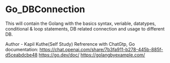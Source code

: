 # Go_DBConnection

This will contain the Golang  with the basics syntax, veriable, datatypes, conditional & loop statements, DB related connection and usage to different DB.

Author - Kapil Kuthe(Self Study)
Refrerence with ChatGtp, Go documentation:
https://chat.openai.com/share/7b3fa911-b278-445b-885f-d5ceabdcbe48
https://go.dev/doc/
https://golangbyexample.com/